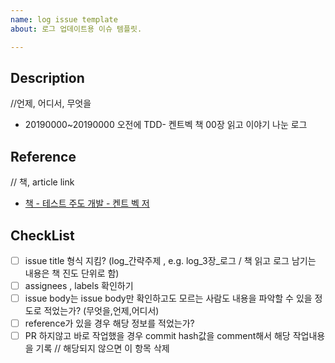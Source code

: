 ```yaml
---
name: log issue template
about: 로그 업데이트용 이슈 템플릿.

---
```

## Description
//언제, 어디서, 무엇을
- 20190000~20190000 오전에 TDD- 켄트벡 책 00장 읽고 이야기 나눈 로그

## Reference
// 책, article link
- [책 - 테스트 주도 개발 - 켄트 벡 저](http://www.insightbook.co.kr/book/ppp-시리즈/테스트-주도-개발)

## CheckList
- [ ] issue title 형식 지킴? (log_간략주제 , e.g. log_3장_로그 / 책 읽고 로그 남기는 내용은 책 진도 단위로 함)
- [ ] assignees , labels 확인하기 
- [ ] issue body는 issue body만 확인하고도 모르는 사람도 내용을 파악할 수 있을 정도로 적었는가? (무엇을,언제,어디서)
- [ ] reference가 있을 경우 해당 정보를 적었는가?
- [ ] PR 하지않고 바로 작업했을 경우 commit hash값을 comment해서 해당 작업내용을 기록 // 해당되지 않으면 이 항목 삭제
